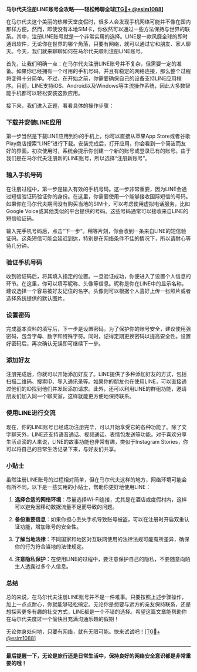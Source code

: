 **马尔代夫注册LINE账号全攻略——轻松畅聊全球[[TG💪+ @esim1088](https://t.me/s/esim1088)]**

在马尔代夫这个美丽的热带天堂度假时，很多人会发现手机网络可能并不像在国内那样方便。然而，即使没有本地SIM卡，你依然可以通过一些方法保持与世界的联系。其中，注册LINE账号就是一个非常实用的选择。LINE是一款风靡全球的即时通讯软件，无论你在世界的哪个角落，只要有网络，就可以通过它和朋友、家人聊天。今天，我们就来聊聊如何在马尔代夫顺利注册LINE账号。

首先，让我们明确一点：在马尔代夫注册LINE账号并不复杂，但需要一定的准备。如果你已经拥有一个可用的手机号码，并且有稳定的网络连接，那么整个过程将变得十分简单。不过，在开始之前，你需要确保自己的设备支持LINE应用程序。目前，LINE支持iOS、Android以及Windows等主流操作系统，因此大多数智能手机都可以轻松安装这款应用。

接下来，我们进入正题，看看具体的操作步骤：

### 下载并安装LINE应用

第一步当然是下载LINE应用到你的手机上。你可以直接从苹果App Store或者谷歌Play商店搜索“LINE”进行下载。安装完成后，打开应用，你会看到一个简洁而友好的界面。初次使用时，系统会提示你创建一个新的账号或登录已有的账号。由于我们是在马尔代夫注册新的LINE账号，所以选择“注册新账号”。

### 输入手机号码

在注册过程中，第一步是输入有效的手机号码。这一步非常重要，因为LINE会通过短信验证码验证你的身份。在这里，你需要使用一个能够接收国际短信的号码。如果你在马尔代夫期间没有购买当地的SIM卡，可以考虑使用虚拟电话服务，比如Google Voice或其他类似的平台提供的号码。这些号码通常可以接收来自LINE的短信验证码。

输入完手机号码后，点击“下一步”。稍等片刻，你会收到一条来自LINE的短信验证码。这条短信可能会延迟到达，特别是在网络条件不佳的情况下，所以请耐心等待几分钟。

### 验证手机号码

收到验证码后，将其填入指定的位置。一旦验证成功，你便进入了设置个人信息的环节。在这里，你可以填写昵称、头像等信息。昵称是你在LINE中的显示名称，建议选择一个容易被好友记住的名字。头像则可以根据个人喜好上传一张照片或者选择系统提供的默认图片。

### 设置密码

完成基本资料的填写后，下一步是设置密码。为了保护你的账号安全，建议使用强密码，包含字母、数字和特殊字符。同时，记得定期更换密码以提高安全性。设置好密码后，再次确认无误即可继续下一步。

### 添加好友

注册完成后，你就可以开始添加好友了。LINE提供了多种添加好友的方式，包括扫描二维码、搜索ID、导入通讯录等。如果你的朋友也在使用LINE，可以直接通过他们的ID找到他们并发起添加请求。此外，还可以利用LINE的群组功能，邀请朋友们加入同一个聊天室，这样就能更方便地保持联系。

### 使用LINE进行交流

现在，你的LINE账号已经成功注册完毕，可以开始享受它的各种功能了。除了文字聊天外，LINE还支持语音通话、视频通话、表情包发送等功能。对于喜欢分享生活点滴的人来说，LINE的故事功能也非常有趣，类似于Instagram Stories，你可以将自己的日常生活记录下来，与好友们共享。

### 小贴士

虽然注册LINE账号的过程相对简单，但在马尔代夫这样的地方，网络环境可能会有所不同。以下是一些实用的小贴士，帮助你更好地使用LINE：

1. **选择合适的网络环境**：尽量选择Wi-Fi连接，尤其是在酒店或度假村内，这样可以避免因移动数据流量不足而导致的问题。
   
2. **备份重要信息**：如果你担心丢失手机导致账号被盗，可以在注册时开启双重认证功能，增加账号的安全性。

3. **了解当地法律**：不同国家和地区对互联网使用的法律法规可能有所差异，确保你的行为符合当地的法律规定。

4. **注意隐私保护**：在使用LINE的过程中，要注意保护自己的隐私，不要随意向陌生人透露过多个人信息。

### 总结

总的来说，在马尔代夫注册LINE账号并不是一件难事。只要按照上述步骤操作，加上一点点耐心，你就能够轻松搞定。无论你是想要与远方的亲友保持联系，还是想探索更多有趣的社交方式，LINE都是一个不错的选择。希望这篇文章能帮助你在马尔代夫度过一个愉快且充满沟通乐趣的假期！

无论你身处何地，只要有网络，就有无限可能。快来试试吧！[[TG💪+ @esim1088](https://t.me/s/esim1088)]  

---

**最后提醒一下，无论是旅行还是日常生活中，保持良好的网络安全意识都是非常重要的哦！**